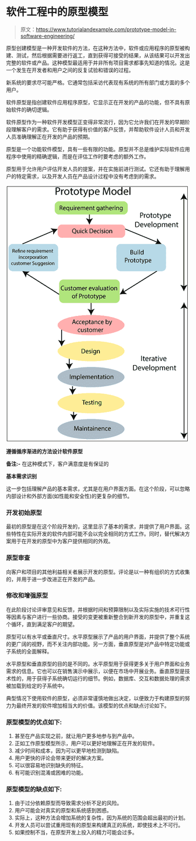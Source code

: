 # 软件工程中的原型模型

> 原文：<https://www.tutorialandexample.com/prototype-model-in-software-engineering/>

原型创建模型是一种开发软件的方法，在这种方法中，软件或应用程序的原型被构建、测试，然后根据需要进行返工，直到获得可接受的结果，从该结果可以开发出完整的软件或产品。这种模型最适用于并非所有项目需求都事先知道的情况。这是一个发生在开发者和用户之间的反复试验和错误的过程。

新系统的要求尽可能严格。它通常包括采访代表现有系统的所有部门或方面的多个用户。

软件原型是指创建软件应用程序原型，它显示正在开发的产品的功能，但不具有原始软件的确切逻辑。

软件原型作为一种软件开发模型正变得非常流行，因为它允许我们在开发的早期阶段理解客户的需求。它有助于获得有价值的客户反馈，并帮助软件设计人员和开发人员准确理解正在开发的产品的预期。

原型是一个功能软件模型，具有一些有限的功能。原型并不总是维护实际软件应用程序中使用的精确逻辑，而是在评估工作时要考虑的额外工作。

原型用于允许用户评估开发人员的提案，并在实施前进行测试。它还有助于理解用户的特定需求，以及开发人员在产品设计过程中没有考虑到的需求。

![Prototype Model in Software Engineering](img/4330c23205170b3e4783a3a297b6d642.png)

**遵循循序渐进的方法设计软件原型**

**备注:-** 在这种模式下，客户满意度是有保证的

**基本需求识别**

这一步包括理解产品的基本需求，尤其是在用户界面方面。在这个阶段，可以忽略内部设计和外部方面(如性能和安全性)的更复杂的细节。

### 开发初始原型

最初的原型是在这个阶段开发的，这里显示了基本的需求，并提供了用户界面。这些特性在实际开发的软件内部可能不会以完全相同的方式工作。同时，替代解决方案用于在开发的原型中为客户提供相同的外观。

### 原型审查

向客户和项目的其他利益相关者展示开发的原型。评论是以一种有组织的方式收集的，并用于进一步改进正在开发的产品。

### 修改和增强原型

在此阶段讨论评审意见和反馈，并根据时间和预算限制以及实际实施的技术可行性等因素与客户进行一些协商。接受的变更被重新整合到新开发的原型中，并重复这个循环，直到满足客户的期望。

原型可以有水平或垂直尺寸。水平原型展示了产品的用户界面，并提供了整个系统的更广阔的视野，而不关注内部功能。另一方面，垂直原型是对产品中特定功能或子系统的全面解释。

水平原型和垂直原型的目的是不同的。水平原型用于获得更多关于用户界面和业务需求的信息。它也可以在销售演示中展示，以便在市场中开展业务。垂直原型是技术性的，用于获得子系统确切运行的细节。例如，数据库、交互和数据处理的需求被加载到给定的子系统中。

典型情况下使用软件的原型，必须非常谨慎地做出决定，以便致力于构建原型的努力为最终开发的软件增加相当大的价值。该模型的优点和缺点讨论如下。

### 原型模型的优点如下:

1.  甚至在产品实现之前，就让用户更多地参与到产品中。
2.  正如工作原型模型所示，用户可以更好地理解正在开发的软件。
3.  减少时间和成本，因为可以更早地检测到缺陷。
4.  用户更快的评论会带来更好的解决方案。
5.  可以很容易地识别缺失的特征。
6.  有可能识别混淆或困难的功能。

### 原型模型的缺点如下:

1.  由于过分依赖原型而导致需求分析不足的风险。
2.  用户可能会对真实的原型和系统感到困惑。
3.  实际上，这种方法会增加系统的复杂性，因为系统的范围会超出最初的计划。
4.  开发人员可以尝试重用现有的原型来构建真正的系统，即使技术上不可行。
5.  如果控制不当，在原型开发上投入的精力可能会过多。